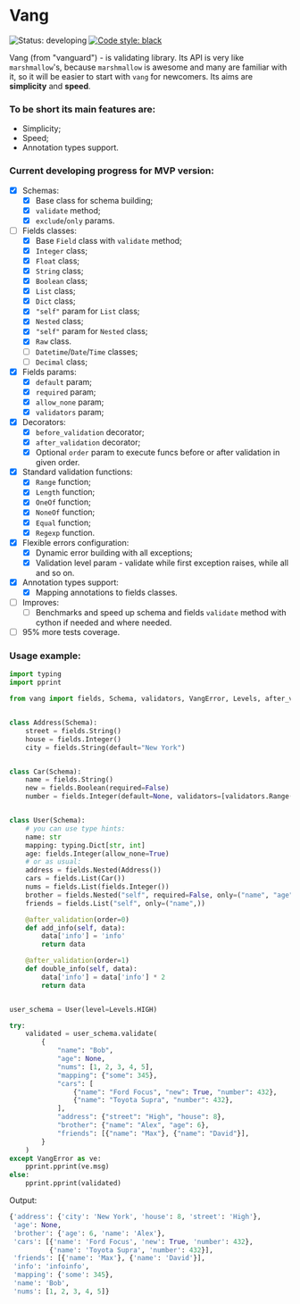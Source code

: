 # Vang

![Status: developing](https://img.shields.io/badge/status-developing-red.svg) 
[![Code style: black](https://img.shields.io/badge/code%20style-black-000000.svg)](https://github.com/ambv/black)

Vang (from "vanguard") - is validating library. 
Its API is very like ```marshmallow```'s, 
because ```marshmallow``` is awesome and many are familiar with it, 
so it will be easier to start with ```vang``` for newcomers. 
Its aims are __simplicity__ and __speed__.

### To be short its main features are:
- Simplicity;
- Speed;
- Annotation types support.

### Current developing progress for MVP version:
- [x] Schemas:
  - [x] Base class for schema building;
  - [x] ```validate``` method;
  - [x] ```exclude```/```only``` params.
- [ ] Fields classes:
  - [x] Base ```Field``` class with ```validate``` method;
  - [x] ```Integer``` class;
  - [x] ```Float``` class;
  - [x] ```String``` class;
  - [x] ```Boolean``` class;
  - [x] ```List``` class;
  - [x] ```Dict``` class;
  - [x] ```"self"``` param for ```List``` class;
  - [x] ```Nested``` class;
  - [x] ```"self"``` param for ```Nested``` class;
  - [x] ```Raw``` class.
  - [ ] ```Datetime```/```Date```/```Time``` classes;
  - [ ] ```Decimal``` class;
- [x] Fields params:
  - [x] ```default``` param;
  - [x] ```required``` param;
  - [x] ```allow_none``` param;
  - [x] ```validators``` param;
- [x] Decorators:
  - [x] ```before_validation``` decorator;
  - [x] ```after_validation``` decorator;
  - [x] Optional ```order``` param to execute funcs before or after validation in given order.
- [x] Standard validation functions:
  - [x] ```Range``` function;
  - [x] ```Length``` function;
  - [x] ```OneOf``` function;
  - [x] ```NoneOf``` function;
  - [x] ```Equal``` function;
  - [x] ```Regexp``` function.
- [x] Flexible errors configuration:
  - [x] Dynamic error building with all exceptions;
  - [x] Validation level param - validate while first exception raises, while all and so on.
- [x] Annotation types support:
  - [x] Mapping annotations to fields classes.
- [ ] Improves:
  - [ ] Benchmarks and speed up schema and fields ```validate``` 
method with cython if needed and where needed.
- [ ] 95% more tests coverage.

### Usage example:
```python
import typing
import pprint

from vang import fields, Schema, validators, VangError, Levels, after_validation


class Address(Schema):
    street = fields.String()
    house = fields.Integer()
    city = fields.String(default="New York")


class Car(Schema):
    name = fields.String()
    new = fields.Boolean(required=False)
    number = fields.Integer(default=None, validators=[validators.Range(1, 999)])


class User(Schema):
    # you can use type hints:
    name: str
    mapping: typing.Dict[str, int]
    age: fields.Integer(allow_none=True)
    # or as usual:
    address = fields.Nested(Address())
    cars = fields.List(Car())
    nums = fields.List(fields.Integer())
    brother = fields.Nested("self", required=False, only=("name", "age"))
    friends = fields.List("self", only=("name",))

    @after_validation(order=0)
    def add_info(self, data):
        data['info'] = 'info'
        return data

    @after_validation(order=1)
    def double_info(self, data):
        data['info'] = data['info'] * 2
        return data


user_schema = User(level=Levels.HIGH)

try:
    validated = user_schema.validate(
        {
            "name": "Bob",
            "age": None,
            "nums": [1, 2, 3, 4, 5],
            "mapping": {"some": 345},
            "cars": [
                {"name": "Ford Focus", "new": True, "number": 432},
                {"name": "Toyota Supra", "number": 432},
            ],
            "address": {"street": "High", "house": 8},
            "brother": {"name": "Alex", "age": 6},
            "friends": [{"name": "Max"}, {"name": "David"}],
        }
    )
except VangError as ve:
    pprint.pprint(ve.msg)
else:
    pprint.pprint(validated)
```
Output:
```python
{'address': {'city': 'New York', 'house': 8, 'street': 'High'},
 'age': None,
 'brother': {'age': 6, 'name': 'Alex'},
 'cars': [{'name': 'Ford Focus', 'new': True, 'number': 432},
          {'name': 'Toyota Supra', 'number': 432}],
 'friends': [{'name': 'Max'}, {'name': 'David'}],
 'info': 'infoinfo',
 'mapping': {'some': 345},
 'name': 'Bob',
 'nums': [1, 2, 3, 4, 5]}
```

